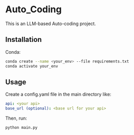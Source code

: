# Auto_Coding
This is an LLM-based Auto-coding project.

## Installation
Conda:
```sh
conda create --name <your_env> --file requirements.txt
conda activate your_env
```

## Usage
Create a config.yaml file in the main directory like:
```yaml
api: <your api>
base_url (optional): <base url for your api>
```
Then, run:
```sh
python main.py
```
